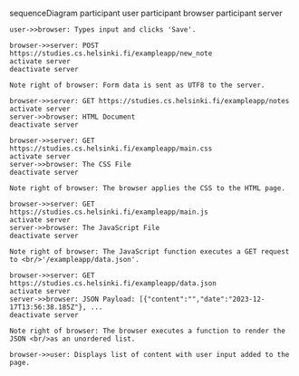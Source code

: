 sequenceDiagram
    participant user
    participant browser
    participant server

    user->>browser: Types input and clicks 'Save'.

    browser->>server: POST 	https://studies.cs.helsinki.fi/exampleapp/new_note
    activate server
    deactivate server

    Note right of browser: Form data is sent as UTF8 to the server.

    browser->>server: GET https://studies.cs.helsinki.fi/exampleapp/notes
    activate server
    server->>browser: HTML Document
    deactivate server

    browser->>server: GET https://studies.cs.helsinki.fi/exampleapp/main.css
    activate server
    server->>browser: The CSS File
    deactivate server

    Note right of browser: The browser applies the CSS to the HTML page.

    browser->>server: GET https://studies.cs.helsinki.fi/exampleapp/main.js
    activate server
    server->>browser: The JavaScript File
    deactivate server

    Note right of browser: The JavaScript function executes a GET request to <br/>'/exampleapp/data.json'.

    browser->>server: GET https://studies.cs.helsinki.fi/exampleapp/data.json
    activate server
    server->>browser: JSON Payload: [{"content":"","date":"2023-12-17T13:56:38.185Z"}, ...
    deactivate server

    Note right of browser: The browser executes a function to render the JSON <br/>as an unordered list.

    browser->>user: Displays list of content with user input added to the page.